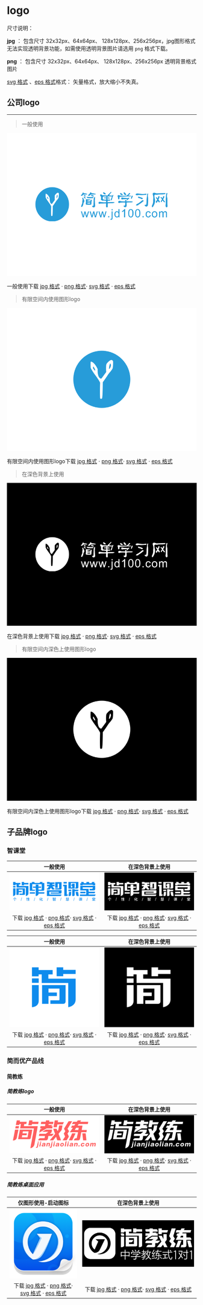 # logo

尺寸说明：

**jpg** ： 包含尺寸 32x32px、64x64px、 128x128px、256x256px，jpg图形格式无法实现透明背景功能，如需使用透明背景图片请选用 `png` 格式下载。

**png** ： 包含尺寸 32x32px、64x64px、 128x128px、256x256px 透明背景格式图片

[svg 格式](https://baike.baidu.com/item/SVG%E6%A0%BC%E5%BC%8F) 、[eps 格式](https://baike.baidu.com/item/EPS%E6%A0%BC%E5%BC%8F/1133517)格式： 矢量格式，放大缩小不失真。

## 公司logo

---

> 一般使用

![简单学习网](../../assets/attachment/logos/logo__jd100.png ':size=400')

<i class="fal fa-download"></i> 一般使用下载   [jpg 格式](https://guidelines.cc/assets/attachment/logos/logo__jd100-jpg.zip)  · [png 格式](https://guidelines.cc/assets/attachment/logos/logo__jd100-png.zip)· [svg 格式](https://guidelines.cc/assets/attachment/logos/logo__jd100-svg.zip)  · [eps 格式](https://guidelines.cc/assets/attachment/logos/logo__jd100-eps.zip)  

> 有限空间内使用图形logo

![简单学习网](../../assets/attachment/logos/logo__jd100-shapeonly.png ':size=400')

<i class="fal fa-download"></i> 有限空间内使用图形logo下载   [jpg 格式](https://guidelines.cc/assets/attachment/logos/logo__jd100-shapeonly-jpg.zip)  · [png 格式](https://guidelines.cc/assets/attachment/logos/logo__jd100-shapeonly-png.zip)· [svg 格式](https://guidelines.cc/assets/attachment/logos/logo__jd100-shapeonly-svg.zip)  · [eps 格式](https://guidelines.cc/assets/attachment/logos/logo__jd100-shapeonly-eps.zip)

> 在深色背景上使用

![简单学习网](../../assets/attachment/logos/logo__jd100-inverse.png ':size=400')

<i class="fal fa-download"></i> 在深色背景上使用下载   [jpg 格式](https://guidelines.cc/assets/attachment/logos/logo__jd100-inverse-jpg.zip)  · [png 格式](https://guidelines.cc/assets/attachment/logos/logo__jd100-inverse-png.zip)· [svg 格式](https://guidelines.cc/assets/attachment/logos/logo__jd100-inverse-svg.zip)  · [eps 格式](https://guidelines.cc/assets/attachment/logos/logo__jd100-inverse-eps.zip)

> 有限空间内深色上使用图形logo

![简单学习网](../../assets/attachment/logos/logo__jd100-shapeonly-inverse.png ':size=400')

<i class="fal fa-download"></i> 有限空间内深色上使用图形logo下载   [jpg 格式](https://guidelines.cc/assets/attachment/logos/logo__jd100-shapeonly-inverse-jpg.zip)  · [png 格式](https://guidelines.cc/assets/attachment/logos/logo__jd100-shapeonly-inverse-png.zip)· [svg 格式](https://guidelines.cc/assets/attachment/logos/logo__jd100-shapeonly-inverse-svg.zip)  · [eps 格式](https://guidelines.cc/assets/attachment/logos/logo__jd100-shapeonly-inverse-eps.zip) 

<!-- |一般使用|在深色背景上使用|有限空间内使用图形logo|有限空间内深色上使用图形logo|
|:--:|:--:|:--:|:--:|
|![简单学习网](https://guidelines.cc/assets/attachment/logos/logo__jd100.png ':size=300') |![简单学习网](https://guidelines.cc/assets/attachment/logos/logo__jd100-inverse.png ':size=300') |![简单学习网](https://guidelines.cc/assets/attachment/logos/logo__jd100-shapeonly.png ':size=70') |![简单学习网](https://guidelines.cc/assets/attachment/logos/logo__jd100-shapeonly-inverse.png ':size=70') |
|<i class="fal fa-download"></i> 下载   [jpg 格式](https://guidelines.cc/assets/attachment/logos/logo__jd100-jpg.zip)  · [png 格式](https://guidelines.cc/assets/attachment/logos/logo__jd100-png.zip)· [svg 格式](https://guidelines.cc/assets/attachment/logos/logo__jd100-svg.zip)  · [eps 格式](https://guidelines.cc/assets/attachment/logos/logo__jd100-eps.zip)  |<i class="fal fa-download"></i> 下载   [jpg 格式](https://guidelines.cc/assets/attachment/logos/logo__jd100-inverse-jpg.zip)  · [png 格式](https://guidelines.cc/assets/attachment/logos/logo__jd100-inverse-png.zip)· [svg 格式](https://guidelines.cc/assets/attachment/logos/logo__jd100-inverse-svg.zip)  · [eps 格式](https://guidelines.cc/assets/attachment/logos/logo__jd100-inverse-eps.zip) |<i class="fal fa-download"></i> 下载   [jpg 格式](https://guidelines.cc/assets/attachment/logos/logo__jd100-shapeonly-jpg.zip)  · [png 格式](https://guidelines.cc/assets/attachment/logos/logo__jd100-shapeonly-png.zip)· [svg 格式](https://guidelines.cc/assets/attachment/logos/logo__jd100-shapeonly-svg.zip)  · [eps 格式](https://guidelines.cc/assets/attachment/logos/logo__jd100-shapeonly-eps.zip) |<i class="fal fa-download"></i> 下载   [jpg 格式](https://guidelines.cc/assets/attachment/logos/logo__jd100-shapeonly-inverse-jpg.zip)  · [png 格式](https://guidelines.cc/assets/attachment/logos/logo__jd100-shapeonly-inverse-png.zip)· [svg 格式](https://guidelines.cc/assets/attachment/logos/logo__jd100-shapeonly-inverse-svg.zip)  · [eps 格式](https://guidelines.cc/assets/attachment/logos/logo__jd100-shapeonly-inverse-eps.zip) | -->

## 子品牌logo

### 智课堂

|一般使用|在深色背景上使用|
|:--:|:--:|
|![智课堂](../../assets/attachment/logos/logo__zkt.png ':size=300') |![智课堂](../../assets/attachment/logos/logo__zkt-inverse.png ':size=300') |
|<i class="fal fa-download"></i> 下载   [jpg 格式](https://guidelines.cc/assets/attachment/logos/logo__zkt-jpg.zip)  · [png 格式](https://guidelines.cc/assets/attachment/logos/logo__zkt-png.zip)· [svg 格式](https://guidelines.cc/assets/attachment/logos/logo__zkt-svg.zip)  · [eps 格式](https://guidelines.cc/assets/attachment/logos/logo__zkt-eps.zip)  |<i class="fal fa-download"></i> 下载   [jpg 格式](https://guidelines.cc/assets/attachment/logos/logo__zkt-inverse-jpg.zip)  · [png 格式](https://guidelines.cc/assets/attachment/logos/logo__zkt-inverse-png.zip)· [svg 格式](https://guidelines.cc/assets/attachment/logos/logo__zkt-inverse-svg.zip)  · [eps 格式](https://guidelines.cc/assets/attachment/logos/logo__zkt-inverse-eps.zip) |

|一般使用|在深色背景上使用|
|:--:|:--:|
|![智课堂](../../assets/attachment/logos/logo__zkt__desktop-shapeonly.png ':size=100') |![智课堂](../../assets/attachment/logos/logo__zkt__desktop-shapeonly-inverse.png ':size=100') |
|<i class="fal fa-download"></i> 下载   [jpg 格式](https://guidelines.cc/assets/attachment/logos/logo__zkt__desktop-shapeonly-jpg.zip)  · [png 格式](https://guidelines.cc/assets/attachment/logos/logo__zkt__desktop-shapeonly-png.zip)· [svg 格式](https://guidelines.cc/assets/attachment/logos/logo__zkt__desktop-shapeonly-svg.zip)  · [eps 格式](https://guidelines.cc/assets/attachment/logos/logo__zkt__desktop-shapeonly-eps.zip)  |<i class="fal fa-download"></i> 下载   [jpg 格式](https://guidelines.cc/assets/attachment/logos/logo__zkt__desktop-shapeonly-inverse-jpg.zip)  · [png 格式](https://guidelines.cc/assets/attachment/logos/logo__zkt__desktop-shapeonly-inverse-png.zip)· [svg 格式](https://guidelines.cc/assets/attachment/logos/logo__zkt__desktop-shapeonly-inverse-svg.zip)  · [eps 格式](https://guidelines.cc/assets/attachment/logos/logo__zkt__desktop-shapeonly-inverse-eps.zip) |

### 简而优产品线

<!-- #### 双师精品课

|一般使用|在深色背景上使用|有限空间内使用图形logo|
|:--:|:--:|:--:|
|![简教练](https://guidelines.cc/assets/attachment/logos/logo__ssjpk.png) |![简教练](https://guidelines.cc/assets/attachment/logos/logo__ssjpk-inverse.png) |
|<i class="fal fa-download"></i> 下载   [jpg 格式](https://guidelines.cc/assets/attachment/logos/logo__ssjpk-jpg.zip)  · [png 格式](https://guidelines.cc/assets/attachment/logos/logo__ssjpk-png.zip)· [svg 格式](https://guidelines.cc/assets/attachment/logos/logo__ssjpk-svg.zip)  · [eps 格式](https://guidelines.cc/assets/attachment/logos/logo__ssjpk-eps.zip)  |<i class="fal fa-download"></i> 下载   [jpg 格式](https://guidelines.cc/assets/attachment/logos/logo__ssjpk-inverse-jpg.zip)  · [png 格式](https://guidelines.cc/assets/attachment/logos/logo__ssjpk-inverse-png.zip)· [svg 格式](https://guidelines.cc/assets/attachment/logos/logo__ssjpk-inverse-svg.zip)  · [eps 格式](https://guidelines.cc/assets/attachment/logos/logo__ssjpk-inverse-eps.zip) | -->

#### 简教练

##### 简教练logo

|一般使用|在深色背景上使用|
|:--:|:--:|
|![简教练](../../assets/attachment/logos/logo__jjl.png ':size=300') |![简教练](../../assets/attachment/logos/logo__jjl-inverse.png ':size=300') |
| <i class="fal fa-download"></i> 下载   [jpg 格式](https://guidelines.cc/assets/attachment/logos/logo__jjl-jpg.zip)  · [png 格式](https://guidelines.cc/assets/attachment/logos/logo__jjl-png.zip)· [svg 格式](https://guidelines.cc/assets/attachment/logos/logo__jjl-svg.zip)  · [eps 格式](https://guidelines.cc/assets/attachment/logos/logo__jjl-eps.zip) |<i class="fal fa-download"></i> 下载   [jpg 格式](https://guidelines.cc/assets/attachment/logos/logo__jjl-inverse-jpg.zip)  · [png 格式](https://guidelines.cc/assets/attachment/logos/logo__jjl-inverse-png.zip)· [svg 格式](https://guidelines.cc/assets/attachment/logos/logo__jjl-inverse-svg.zip)  · [eps 格式](https://guidelines.cc/assets/attachment/logos/logo__jjl-inverse-eps.zip)  |

##### 简教练桌面应用

|仅图形使用-启动图标|在深色背景上使用|
|:--:|:--:|
|![简教练](../../assets/attachment/logos/logo__jjl__desktop-shapeonly.png ':size=96') |![简教练](../../assets/attachment/logos/logo__jjl__desktop.png ':size=300') |
|<i class="fal fa-download"></i> 下载   [jpg 格式](https://guidelines.cc/assets/attachment/logos/logo__jjl__desktop-shapeonly-jpg.zip)  · [png 格式](https://guidelines.cc/assets/attachment/logos/logo__jjl__desktop-shapeonly-png.zip)· [svg 格式](https://guidelines.cc/assets/attachment/logos/logo__jjl__desktop-shapeonly-svg.zip)  · [eps 格式](https://guidelines.cc/assets/attachment/logos/logo__jjl__desktop-shapeonly-eps.zip) |<i class="fal fa-download"></i> 下载   [jpg 格式](https://guidelines.cc/assets/attachment/logos/logo__jjl__desktop-jpg.zip)  · [png 格式](https://guidelines.cc/assets/attachment/logos/logo__jjl__desktop-png.zip)· [svg 格式](https://guidelines.cc/assets/attachment/logos/logo__jjl__desktop-svg.zip)  · [eps 格式](https://guidelines.cc/assets/attachment/logos/logo__jjl__desktop-eps.zip) |